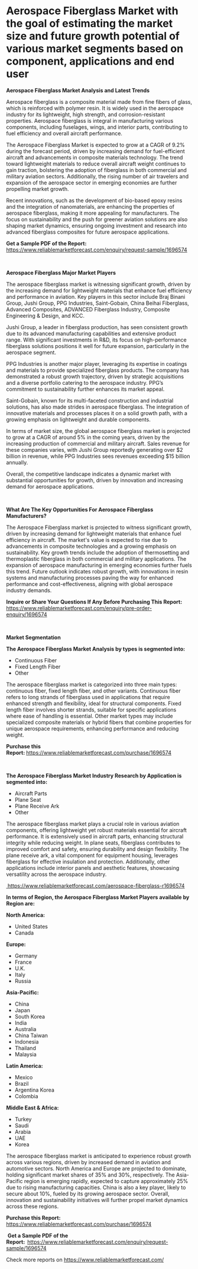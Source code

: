 <p><h1>Aerospace Fiberglass Market with the goal of estimating the market size and future growth potential of various market segments based on component, applications and end user</h1></p><p><strong>Aerospace Fiberglass Market Analysis and Latest Trends</strong></p>
<p><p>Aerospace fiberglass is a composite material made from fine fibers of glass, which is reinforced with polymer resin. It is widely used in the aerospace industry for its lightweight, high strength, and corrosion-resistant properties. Aerospace fiberglass is integral in manufacturing various components, including fuselages, wings, and interior parts, contributing to fuel efficiency and overall aircraft performance.</p><p>The Aerospace Fiberglass Market is expected to grow at a CAGR of 9.2% during the forecast period, driven by increasing demand for fuel-efficient aircraft and advancements in composite materials technology. The trend toward lightweight materials to reduce overall aircraft weight continues to gain traction, bolstering the adoption of fiberglass in both commercial and military aviation sectors. Additionally, the rising number of air travelers and expansion of the aerospace sector in emerging economies are further propelling market growth.</p><p>Recent innovations, such as the development of bio-based epoxy resins and the integration of nanomaterials, are enhancing the properties of aerospace fiberglass, making it more appealing for manufacturers. The focus on sustainability and the push for greener aviation solutions are also shaping market dynamics, ensuring ongoing investment and research into advanced fiberglass composites for future aerospace applications.</p></p>
<p><strong>Get a Sample PDF of the Report:&nbsp;</strong> <a href="https://www.reliablemarketforecast.com/enquiry/request-sample/1696574?utm_campaign=3327&utm_medium=2&utm_source=Github&utm_content=ia&utm_term=01042025&utm_id=aerospace-fiberglass">https://www.reliablemarketforecast.com/enquiry/request-sample/1696574</a></p>
<p>&nbsp;</p>
<p><strong>Aerospace Fiberglass Major Market Players</strong></p>
<p><p>The aerospace fiberglass market is witnessing significant growth, driven by the increasing demand for lightweight materials that enhance fuel efficiency and performance in aviation. Key players in this sector include Braj Binani Group, Jushi Group, PPG Industries, Saint-Gobain, China Beihai Fiberglass, Advanced Composites, ADVANCED Fiberglass Industry, Composite Engineering & Design, and KCC.</p><p>Jushi Group, a leader in fiberglass production, has seen consistent growth due to its advanced manufacturing capabilities and extensive product range. With significant investments in R&D, its focus on high-performance fiberglass solutions positions it well for future expansion, particularly in the aerospace segment.</p><p>PPG Industries is another major player, leveraging its expertise in coatings and materials to provide specialized fiberglass products. The company has demonstrated a robust growth trajectory, driven by strategic acquisitions and a diverse portfolio catering to the aerospace industry. PPG’s commitment to sustainability further enhances its market appeal.</p><p>Saint-Gobain, known for its multi-faceted construction and industrial solutions, has also made strides in aerospace fiberglass. The integration of innovative materials and processes places it on a solid growth path, with a growing emphasis on lightweight and durable components.</p><p>In terms of market size, the global aerospace fiberglass market is projected to grow at a CAGR of around 5% in the coming years, driven by the increasing production of commercial and military aircraft. Sales revenue for these companies varies, with Jushi Group reportedly generating over $2 billion in revenue, while PPG Industries sees revenues exceeding $15 billion annually. </p><p>Overall, the competitive landscape indicates a dynamic market with substantial opportunities for growth, driven by innovation and increasing demand for aerospace applications.</p></p>
<p>&nbsp;</p>
<p><strong>What Are The Key Opportunities For Aerospace Fiberglass Manufacturers?</strong></p>
<p><p>The Aerospace Fiberglass market is projected to witness significant growth, driven by increasing demand for lightweight materials that enhance fuel efficiency in aircraft. The market's value is expected to rise due to advancements in composite technologies and a growing emphasis on sustainability. Key growth trends include the adoption of thermosetting and thermoplastic fiberglass in both commercial and military applications. The expansion of aerospace manufacturing in emerging economies further fuels this trend. Future outlook indicates robust growth, with innovations in resin systems and manufacturing processes paving the way for enhanced performance and cost-effectiveness, aligning with global aerospace industry demands.</p></p>
<p><strong>Inquire or Share Your Questions If Any Before Purchasing This Report:</strong> <a href="https://www.reliablemarketforecast.com/enquiry/pre-order-enquiry/1696574?utm_campaign=3327&utm_medium=2&utm_source=Github&utm_content=ia&utm_term=01042025&utm_id=aerospace-fiberglass">https://www.reliablemarketforecast.com/enquiry/pre-order-enquiry/1696574</a></p>
<p>&nbsp;</p>
<p><strong>Market Segmentation</strong></p>
<p><strong>The Aerospace Fiberglass Market Analysis by types is segmented into:</strong></p>
<p><ul><li>Continuous Fiber</li><li>Fixed Length Fiber</li><li>Other</li></ul></p>
<p><p>The aerospace fiberglass market is categorized into three main types: continuous fiber, fixed length fiber, and other variants. Continuous fiber refers to long strands of fiberglass used in applications that require enhanced strength and flexibility, ideal for structural components. Fixed length fiber involves shorter strands, suitable for specific applications where ease of handling is essential. Other market types may include specialized composite materials or hybrid fibers that combine properties for unique aerospace requirements, enhancing performance and reducing weight.</p></p>
<p><strong>Purchase this Report:&nbsp;</strong><a href="https://www.reliablemarketforecast.com/purchase/1696574?utm_campaign=3327&utm_medium=2&utm_source=Github&utm_content=ia&utm_term=01042025&utm_id=aerospace-fiberglass">https://www.reliablemarketforecast.com/purchase/1696574</a></p>
<p>&nbsp;</p>
<p><strong>The Aerospace Fiberglass Market Industry Research by Application is segmented into:</strong></p>
<p><ul><li>Aircraft Parts</li><li>Plane Seat</li><li>Plane Receive Ark</li><li>Other</li></ul></p>
<p><p>The aerospace fiberglass market plays a crucial role in various aviation components, offering lightweight yet robust materials essential for aircraft performance. It is extensively used in aircraft parts, enhancing structural integrity while reducing weight. In plane seats, fiberglass contributes to improved comfort and safety, ensuring durability and design flexibility. The plane receive ark, a vital component for equipment housing, leverages fiberglass for effective insulation and protection. Additionally, other applications include interior panels and aesthetic features, showcasing versatility across the aerospace industry.</p></p>
<p><a href="https://www.reliablemarketforecast.com/aerospace-fiberglass-r1696574?utm_campaign=3327&utm_medium=2&utm_source=Github&utm_content=ia&utm_term=01042025&utm_id=aerospace-fiberglass">&nbsp;https://www.reliablemarketforecast.com/aerospace-fiberglass-r1696574</a></p>
<p><strong>In terms of Region, the Aerospace Fiberglass Market Players available by Region are:</strong></p>
<p>
    <p> <strong> North America: </strong>
        <ul>
            <li>United States</li>
            <li>Canada</li>
        </ul>
        </p> 
    <p> <strong> Europe: </strong>
        <ul>
            <li>Germany</li>
            <li>France</li>
            <li>U.K.</li>
            <li>Italy</li>
            <li>Russia</li>
        </ul>
        </p> 
    <p> <strong> Asia-Pacific: </strong>
        <ul>
            <li>China</li>
            <li>Japan</li>
            <li>South Korea</li>
            <li>India</li>
            <li>Australia</li>
            <li>China Taiwan</li>
            <li>Indonesia</li>
            <li>Thailand</li>
            <li>Malaysia</li>
        </ul>
        </p> 
    <p> <strong> Latin America: </strong>
        <ul>
            <li>Mexico</li>
            <li>Brazil</li>
            <li>Argentina Korea</li>
            <li>Colombia</li>
        </ul>
        </p> 
    <p> <strong> Middle East & Africa: </strong>
        <ul>
            <li>Turkey</li>
            <li>Saudi</li>
            <li>Arabia</li>
            <li>UAE</li>
            <li>Korea</li>
        </ul>
    </p>
    </p>
<p><p>The aerospace fiberglass market is anticipated to experience robust growth across various regions, driven by increased demand in aviation and automotive sectors. North America and Europe are projected to dominate, holding significant market shares of 35% and 30%, respectively. The Asia-Pacific region is emerging rapidly, expected to capture approximately 25% due to rising manufacturing capacities. China is also a key player, likely to secure about 10%, fueled by its growing aerospace sector. Overall, innovation and sustainability initiatives will further propel market dynamics across these regions.</p></p>
<p><strong>Purchase this Report: </strong><a href="https://www.reliablemarketforecast.com/purchase/1696574?utm_campaign=3327&utm_medium=2&utm_source=Github&utm_content=ia&utm_term=01042025&utm_id=aerospace-fiberglass">https://www.reliablemarketforecast.com/purchase/1696574</a></p>
<p>&nbsp;<strong>Get a Sample PDF of the Report:&nbsp;&nbsp;</strong><a href="https://www.reliablemarketforecast.com/enquiry/request-sample/1696574?utm_campaign=3327&utm_medium=2&utm_source=Github&utm_content=ia&utm_term=01042025&utm_id=aerospace-fiberglass">https://www.reliablemarketforecast.com/enquiry/request-sample/1696574</a></p>
<p><strong></strong></p>
<p>Check more reports on <a href="https://www.reliablemarketforecast.com/?utm_campaign=3327&utm_medium=2&utm_source=Github&utm_content=ia&utm_term=01042025&utm_id=aerospace-fiberglass">https://www.reliablemarketforecast.com/</a></p>